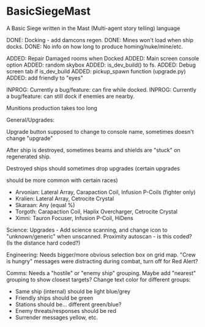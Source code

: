 # BasicSiegeMast
A Basic Siege written in the Mast (Multi-agent story telling) language



DONE: Docking - add damcons regen.
DONE: Mines won't load when ship docks.
DONE: No info on how long to produce homing/nuke/mine/etc.

ADDED: Repair Damaged rooms when Docked 
ADDED: Main screen console option
ADDED: random skybox
ADDED: is_dev_build() to fs. 
ADDED: Debug screen tab if is_dev_build
ADDED: pickup_spawn function (upgrade.py)
ADDED: add friendly to "eyes"

INPROG: Currently a bug/feature: can fire while docked.
INPROG: Currently a bug/feature: can still dock if enemies are nearby.


Munitions production takes too long



General/Upgrades:

Upgrade button supposed to change to console name, sometimes doesn't
change "upgrade"

After ship is destroyed, sometimes beams and shields are "stuck" on
regenerated ship.

Destroyed ships should sometimes drop upgrades (certain upgrades

should be more common with certain races)
 - Arvonian: Lateral Array, Carapaction Coil, Infusion P-Coils (fighter only)
 - Kralien: Lateral Array, Cetrocite Crystal
 - Skaraan: Any (equal %)
 - Torgoth: Carapaction Coil, Haplix Overcharger, Cetrocite Crystal
 - Ximni: Tauron Focuser, Infusion P-Coil, HiDens


Science:
Upgrades - Add science scanning, and change icon to "unknown/generic"
when unscanned.
Proximity autoscan - is this coded? (Is the distance hard coded?)



Engineering:
Needs bigger/more obvious selection box on grid map.
"Crew is hungry" messages were distracting during combat, turn off for
Red Alert?

Comms:
Needs a "hostile" or "enemy ship" grouping.
Maybe add "nearest" grouping to show closest targets?
Change text color for different groups:
 - Same ship (internal) should be light blue/grey
 - Friendly ships should be green
 - Stations should be... different green/blue?
 - Enemy threats/responses should be red
 - Surrender messages yellow, etc.